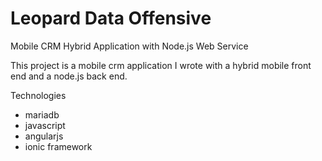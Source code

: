 # Leopard Data Offensive
Mobile CRM Hybrid Application with Node.js Web Service

This project is a mobile crm application I wrote with a hybrid mobile front end and a node.js back end.

Technologies

* mariadb
* javascript
* angularjs
* ionic framework
